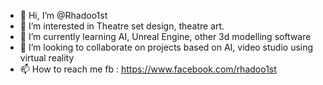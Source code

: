 - 👋 Hi, I’m @Rhadoo1st
- 👀 I’m interested in Theatre set design, theatre art. 
- 🌱 I’m currently learning AI, Unreal Engine, other 3d modelling software  
- 💞️ I’m looking to collaborate on projects based on AI, video studio using virtual reality
- 📫 How to reach me fb : https://www.facebook.com/rhadoo1st

<!---
Rhadoo1st/Rhadoo1st is a ✨ special ✨ repository because its `README.md` (this file) appears on your GitHub profile.
You can click the Preview link to take a look at your changes.
--->
